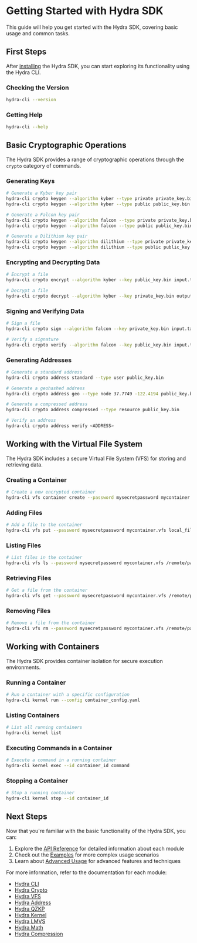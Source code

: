 # Getting Started with Hydra SDK

This guide will help you get started with the Hydra SDK, covering basic usage and common tasks.

## First Steps

After [installing](installation.md) the Hydra SDK, you can start exploring its functionality using the Hydra CLI.

### Checking the Version

```bash
hydra-cli --version
```

### Getting Help

```bash
hydra-cli --help
```

## Basic Cryptographic Operations

The Hydra SDK provides a range of cryptographic operations through the `crypto` category of commands.

### Generating Keys

```bash
# Generate a Kyber key pair
hydra-cli crypto keygen --algorithm kyber --type private private_key.bin
hydra-cli crypto keygen --algorithm kyber --type public public_key.bin

# Generate a Falcon key pair
hydra-cli crypto keygen --algorithm falcon --type private private_key.bin
hydra-cli crypto keygen --algorithm falcon --type public public_key.bin

# Generate a Dilithium key pair
hydra-cli crypto keygen --algorithm dilithium --type private private_key.bin
hydra-cli crypto keygen --algorithm dilithium --type public public_key.bin
```

### Encrypting and Decrypting Data

```bash
# Encrypt a file
hydra-cli crypto encrypt --algorithm kyber --key public_key.bin input.txt output.enc

# Decrypt a file
hydra-cli crypto decrypt --algorithm kyber --key private_key.bin output.enc decrypted.txt
```

### Signing and Verifying Data

```bash
# Sign a file
hydra-cli crypto sign --algorithm falcon --key private_key.bin input.txt signature.bin

# Verify a signature
hydra-cli crypto verify --algorithm falcon --key public_key.bin input.txt signature.bin
```

### Generating Addresses

```bash
# Generate a standard address
hydra-cli crypto address standard --type user public_key.bin

# Generate a geohashed address
hydra-cli crypto address geo --type node 37.7749 -122.4194 public_key.bin

# Generate a compressed address
hydra-cli crypto address compressed --type resource public_key.bin

# Verify an address
hydra-cli crypto address verify <ADDRESS>
```

## Working with the Virtual File System

The Hydra SDK includes a secure Virtual File System (VFS) for storing and retrieving data.

### Creating a Container

```bash
# Create a new encrypted container
hydra-cli vfs container create --password mysecretpassword mycontainer.vfs
```

### Adding Files

```bash
# Add a file to the container
hydra-cli vfs put --password mysecretpassword mycontainer.vfs local_file.txt /remote/path/file.txt
```

### Listing Files

```bash
# List files in the container
hydra-cli vfs ls --password mysecretpassword mycontainer.vfs /remote/path
```

### Retrieving Files

```bash
# Get a file from the container
hydra-cli vfs get --password mysecretpassword mycontainer.vfs /remote/path/file.txt local_copy.txt
```

### Removing Files

```bash
# Remove a file from the container
hydra-cli vfs rm --password mysecretpassword mycontainer.vfs /remote/path/file.txt
```

## Working with Containers

The Hydra SDK provides container isolation for secure execution environments.

### Running a Container

```bash
# Run a container with a specific configuration
hydra-cli kernel run --config container_config.yaml
```

### Listing Containers

```bash
# List all running containers
hydra-cli kernel list
```

### Executing Commands in a Container

```bash
# Execute a command in a running container
hydra-cli kernel exec --id container_id command
```

### Stopping a Container

```bash
# Stop a running container
hydra-cli kernel stop --id container_id
```

## Next Steps

Now that you're familiar with the basic functionality of the Hydra SDK, you can:

1. Explore the [API Reference](api_reference.md) for detailed information about each module
2. Check out the [Examples](examples.md) for more complex usage scenarios
3. Learn about [Advanced Usage](advanced_usage.md) for advanced features and techniques

For more information, refer to the documentation for each module:

- [Hydra CLI](../modules/hydra_cli.html)
- [Hydra Crypto](../modules/hydra_crypto.html)
- [Hydra VFS](../modules/hydra_vfs.html)
- [Hydra Address](../modules/hydra_address.html)
- [Hydra QZKP](../modules/hydra_qzkp.html)
- [Hydra Kernel](../modules/hydra_kernel.html)
- [Hydra LMVS](../modules/hydra_lmvs.html)
- [Hydra Math](../modules/hydra_math.html)
- [Hydra Compression](../modules/hydra_compression.html)
